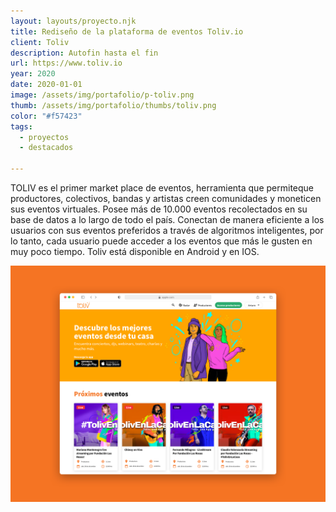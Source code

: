 ```yaml
---
layout: layouts/proyecto.njk
title: Rediseño de la plataforma de eventos Toliv.io
client: Toliv
description: Autofin hasta el fin
url: https://www.toliv.io
year: 2020
date: 2020-01-01
image: /assets/img/portafolio/p-toliv.png
thumb: /assets/img/portafolio/thumbs/toliv.png
color: "#f57423"
tags:
  - proyectos
  - destacados

---
```


TOLIV es el primer market place de eventos, herramienta que permiteque productores, colectivos, bandas y artistas creen comunidades y moneticen sus eventos virtuales. Posee más de 10.000 eventos recolectados en su base de datos a lo largo de todo el país. Conectan de manera eficiente a los usuarios con sus eventos preferidos a través de algoritmos inteligentes, por lo tanto, cada usuario puede acceder a los eventos que más le gusten en muy poco tiempo. Toliv está disponible en Android y en IOS.

![Toliv.io nuevo sitio](/assets/img/portafolio/toliv.png)